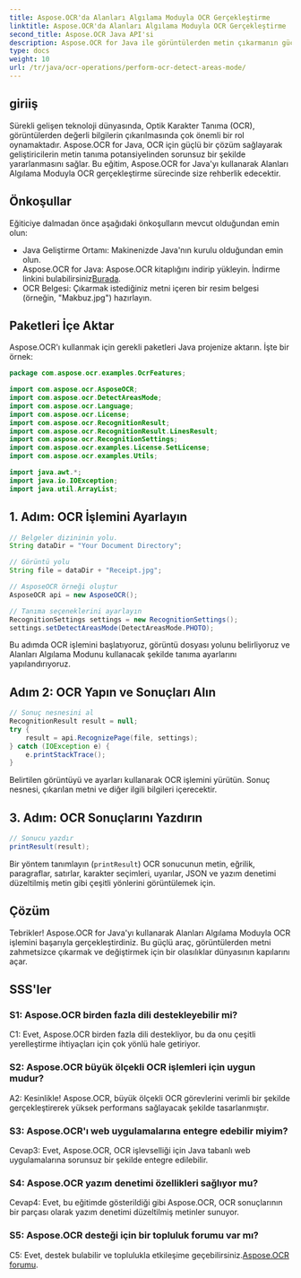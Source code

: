 ```yaml
---
title: Aspose.OCR'da Alanları Algılama Moduyla OCR Gerçekleştirme
linktitle: Aspose.OCR'da Alanları Algılama Moduyla OCR Gerçekleştirme
second_title: Aspose.OCR Java API'si
description: Aspose.OCR for Java ile görüntülerden metin çıkarmanın gücünün kilidini açın. Alanları Algılama Moduyla OCR hakkında kapsamlı bir eğitim.
type: docs
weight: 10
url: /tr/java/ocr-operations/perform-ocr-detect-areas-mode/
---
```

## giriiş

Sürekli gelişen teknoloji dünyasında, Optik Karakter Tanıma (OCR), görüntülerden değerli bilgilerin çıkarılmasında çok önemli bir rol oynamaktadır. Aspose.OCR for Java, OCR için güçlü bir çözüm sağlayarak geliştiricilerin metin tanıma potansiyelinden sorunsuz bir şekilde yararlanmasını sağlar. Bu eğitim, Aspose.OCR for Java'yı kullanarak Alanları Algılama Moduyla OCR gerçekleştirme sürecinde size rehberlik edecektir.

## Önkoşullar

Eğiticiye dalmadan önce aşağıdaki önkoşulların mevcut olduğundan emin olun:

- Java Geliştirme Ortamı: Makinenizde Java'nın kurulu olduğundan emin olun.
-  Aspose.OCR for Java: Aspose.OCR kitaplığını indirip yükleyin. İndirme linkini bulabilirsiniz[Burada](https://releases.aspose.com/ocr/java/).
- OCR Belgesi: Çıkarmak istediğiniz metni içeren bir resim belgesi (örneğin, "Makbuz.jpg") hazırlayın.

## Paketleri İçe Aktar

Aspose.OCR'ı kullanmak için gerekli paketleri Java projenize aktarın. İşte bir örnek:

```java
package com.aspose.ocr.examples.OcrFeatures;

import com.aspose.ocr.AsposeOCR;
import com.aspose.ocr.DetectAreasMode;
import com.aspose.ocr.Language;
import com.aspose.ocr.License;
import com.aspose.ocr.RecognitionResult;
import com.aspose.ocr.RecognitionResult.LinesResult;
import com.aspose.ocr.RecognitionSettings;
import com.aspose.ocr.examples.License.SetLicense;
import com.aspose.ocr.examples.Utils;

import java.awt.*;
import java.io.IOException;
import java.util.ArrayList;
```

## 1. Adım: OCR İşlemini Ayarlayın

```java
// Belgeler dizininin yolu.
String dataDir = "Your Document Directory";

// Görüntü yolu
String file = dataDir + "Receipt.jpg";

// AsposeOCR örneği oluştur
AsposeOCR api = new AsposeOCR();

// Tanıma seçeneklerini ayarlayın
RecognitionSettings settings = new RecognitionSettings();
settings.setDetectAreasMode(DetectAreasMode.PHOTO);
```

Bu adımda OCR işlemini başlatıyoruz, görüntü dosyası yolunu belirliyoruz ve Alanları Algılama Modunu kullanacak şekilde tanıma ayarlarını yapılandırıyoruz.

## Adım 2: OCR Yapın ve Sonuçları Alın

```java
// Sonuç nesnesini al
RecognitionResult result = null;
try {
    result = api.RecognizePage(file, settings);
} catch (IOException e) {
    e.printStackTrace();
}
```

Belirtilen görüntüyü ve ayarları kullanarak OCR işlemini yürütün. Sonuç nesnesi, çıkarılan metni ve diğer ilgili bilgileri içerecektir.

## 3. Adım: OCR Sonuçlarını Yazdırın

```java
// Sonucu yazdır
printResult(result);
```

Bir yöntem tanımlayın (`printResult`) OCR sonucunun metin, eğrilik, paragraflar, satırlar, karakter seçimleri, uyarılar, JSON ve yazım denetimi düzeltilmiş metin gibi çeşitli yönlerini görüntülemek için.

## Çözüm

Tebrikler! Aspose.OCR for Java'yı kullanarak Alanları Algılama Moduyla OCR işlemini başarıyla gerçekleştirdiniz. Bu güçlü araç, görüntülerden metni zahmetsizce çıkarmak ve değiştirmek için bir olasılıklar dünyasının kapılarını açar.

## SSS'ler

### S1: Aspose.OCR birden fazla dili destekleyebilir mi?

C1: Evet, Aspose.OCR birden fazla dili destekliyor, bu da onu çeşitli yerelleştirme ihtiyaçları için çok yönlü hale getiriyor.

### S2: Aspose.OCR büyük ölçekli OCR işlemleri için uygun mudur?

A2: Kesinlikle! Aspose.OCR, büyük ölçekli OCR görevlerini verimli bir şekilde gerçekleştirerek yüksek performans sağlayacak şekilde tasarlanmıştır.

### S3: Aspose.OCR'ı web uygulamalarına entegre edebilir miyim?

Cevap3: Evet, Aspose.OCR, OCR işlevselliği için Java tabanlı web uygulamalarına sorunsuz bir şekilde entegre edilebilir.

### S4: Aspose.OCR yazım denetimi özellikleri sağlıyor mu?

Cevap4: Evet, bu eğitimde gösterildiği gibi Aspose.OCR, OCR sonuçlarının bir parçası olarak yazım denetimi düzeltilmiş metinler sunuyor.

### S5: Aspose.OCR desteği için bir topluluk forumu var mı?

 C5: Evet, destek bulabilir ve toplulukla etkileşime geçebilirsiniz.[Aspose.OCR forumu](https://forum.aspose.com/c/ocr/16).